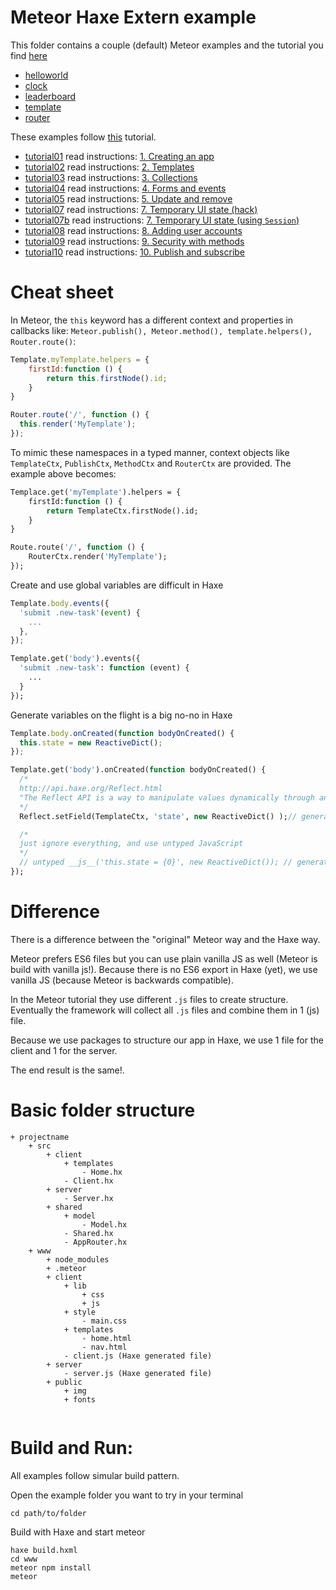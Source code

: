# Meteor Haxe Extern example

This folder contains a couple (default) Meteor examples and the tutorial you find [here](https://www.meteor.com/tutorials/blaze/creating-an-app)

- [helloworld](/helloworld)
- [clock](/clock)
- [leaderboard](/leaderboard)
- [template](/template)
- [router](/router)


These examples follow [this](https://www.meteor.com/tutorials/blaze/creating-an-app) tutorial.

- [tutorial01](/tutorial01) read instructions: [1. Creating an app](https://www.meteor.com/tutorials/blaze/creating-an-app)
- [tutorial02](/tutorial02) read instructions: [2. Templates](https://www.meteor.com/tutorials/blaze/templates)
- [tutorial03](/tutorial03) read instructions: [3. Collections](https://www.meteor.com/tutorials/blaze/collections)
- [tutorial04](/tutorial04) read instructions: [4. Forms and events](https://www.meteor.com/tutorials/blaze/forms-and-events)
- [tutorial05](/tutorial05) read instructions: [5. Update and remove](https://www.meteor.com/tutorials/blaze/update-and-remove)
- [tutorial07](/tutorial07) read instructions: [7. Temporary UI state (hack)](https://www.meteor.com/tutorials/blaze/temporary-ui-state)
- [tutorial07b](/tutorial07b) read instructions: [7. Temporary UI state (using `Session`)](https://www.meteor.com/tutorials/blaze/temporary-ui-state)
- [tutorial08](/tutorial08) read instructions: [8. Adding user accounts](https://www.meteor.com/tutorials/blaze/adding-user-accounts)
- [tutorial09](/tutorial09) read instructions: [9. Security with methods](https://www.meteor.com/tutorials/blaze/security-with-methods)
- [tutorial10](/tutorial10) read instructions: [10. Publish and subscribe](https://www.meteor.com/tutorials/blaze/publish-and-subscribe)


# Cheat sheet

In Meteor, the `this` keyword has a different context and properties in callbacks like: `Meteor.publish(), Meteor.method(), template.helpers(), Router.route()`:

```javascript
Template.myTemplate.helpers = {
	firstId:function () {
		return this.firstNode().id;
	}
}

Router.route('/', function () {
  this.render('MyTemplate');
});
```

To mimic these namespaces in a typed manner, context objects like `TemplateCtx`, `PublishCtx`, `MethodCtx` and `RouterCtx` are provided. The example above becomes:

```haxe
Templace.get('myTemplate').helpers = {
	firstId:function () {
		return TemplateCtx.firstNode().id;
	}
}

Route.route('/', function () {
	RouterCtx.render('MyTemplate');
});
```

Create and use global variables are difficult in Haxe

```javascript
Template.body.events({
  'submit .new-task'(event) {
    ...
  },
});
```

```haxe
Template.get('body').events({
  'submit .new-task': function (event) {
    ...
  }
});

```

Generate variables on the flight is a big no-no in Haxe

```javascript
Template.body.onCreated(function bodyOnCreated() {
  this.state = new ReactiveDict();
});
```

```haxe
Template.get('body').onCreated(function bodyOnCreated() {
  /*
  http://api.haxe.org/Reflect.html
  "The Reflect API is a way to manipulate values dynamically through an abstract interface in an untyped manner. Use with care."
  */
  Reflect.setField(TemplateCtx, 'state', new ReactiveDict() );// generates: this["state"] = new ReactiveDict();

  /*
  just ignore everything, and use untyped JavaScript
  */
  // untyped __js__('this.state = {0}', new ReactiveDict()); // generates: this.state = new ReactiveDict();
});
```


# Difference

There is a difference between the "original" Meteor way and the Haxe way.

Meteor prefers ES6 files but you can use plain vanilla JS as well (Meteor is build with vanilla js!).
Because there is no ES6 export in Haxe (yet), we use vanilla JS (because Meteor is backwards compatible).

In the Meteor tutorial they use different `.js` files to create structure.
Eventually the framework will collect all `.js` files and combine them in 1 (js) file.

Because we use packages to structure our app in Haxe, we use 1 file for the client and 1 for the server.

The end result is the same!.



# Basic folder structure

```
+ projectname
	+ src
		+ client
			+ templates
				- Home.hx
			- Client.hx
		+ server
			- Server.hx
		+ shared
			+ model
				- Model.hx
			- Shared.hx
			- AppRouter.hx
	+ www
		+ node_modules
		+ .meteor
		+ client
			+ lib
				+ css
				+ js
			+ style
				- main.css
			+ templates
				- home.html
				- nav.html
			- client.js (Haxe generated file)
		+ server
			- server.js (Haxe generated file)
		+ public
			+ img
			+ fonts


```



# Build and Run:

All examples follow simular build pattern.

Open the example folder you want to try in your terminal

`cd path/to/folder`

Build with Haxe and start meteor

```
haxe build.hxml
cd www
meteor npm install
meteor
```